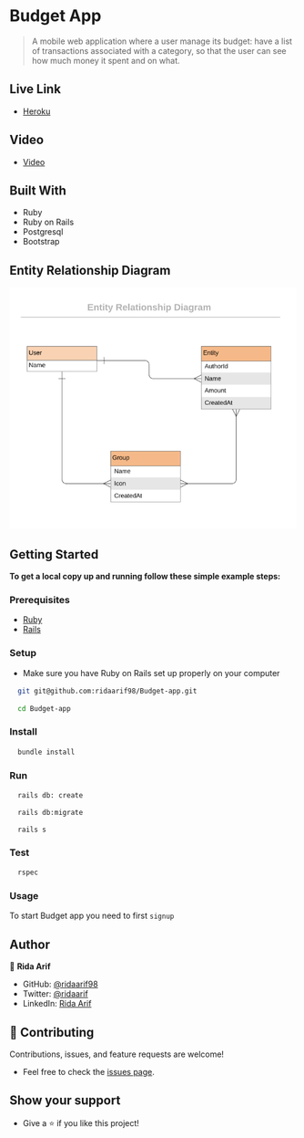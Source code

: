 # Budget App

> A mobile web application where a user manage its budget: have a list of transactions associated with a category, so that the user can see how much money it spent and on what.

## Live Link

- [Heroku](https://lit-ridge-01801.herokuapp.com/)

## Video

- [Video](https://www.loom.com/share/58e07b401609459dbded6b3987db7380)

## Built With

- Ruby
- Ruby on Rails
- Postgresql
- Bootstrap

## Entity Relationship Diagram

![screenshot](./app/assets/images/erd_diagram.png)

## Getting Started

**To get a local copy up and running follow these simple example steps:**
### Prerequisites

- [Ruby](https://www.ruby-lang.org/en/)
- [Rails](https://gorails.com/)

### Setup

- Make sure you have Ruby on Rails set up properly on your computer

``` sh 
  git git@github.com:ridaarif98/Budget-app.git
``` 
``` sh 
  cd Budget-app
```

### Install

```sh
  bundle install
```

### Run

```
  rails db: create
```

```
  rails db:migrate
```

```
  rails s
```

### Test

```sh
  rspec
```
### Usage

To start Budget app you need to first `signup`

## Author

👤 **Rida Arif**

- GitHub: [@ridaarif98](https://github.com/ridaarif98)
- Twitter: [@ridaarif](https://twitter.com/Rida29984906)
- LinkedIn: [Rida Arif](https://www.linkedin.com/in/rida-arif-90945520b/)

## 🤝 Contributing

Contributions, issues, and feature requests are welcome!

- Feel free to check the [issues page](https://github.com/ridaarif98/Budget-app/issues).

## Show your support

- Give a ⭐️ if you like this project!

